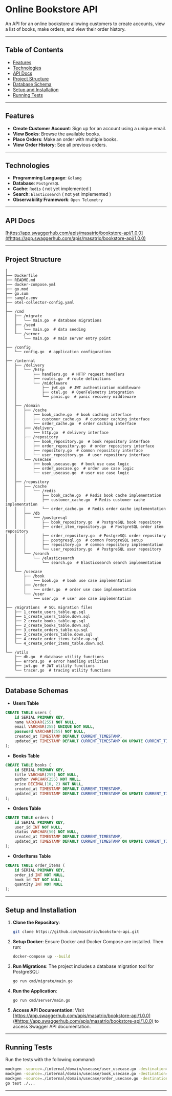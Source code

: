 # Online Bookstore API

An API for an online bookstore allowing customers to create accounts, view a list of books, make orders, and view their order history.

---

## **Table of Contents**

- [Features](#features)
- [Technologies](#technologies)
- [API Docs](#api-docs)
- [Project Structure](#project-structure)
- [Database Schema](#database-schemas)
- [Setup and Installation](#setup-and-installation)
- [Running Tests](#running-tests)

---

## **Features**

- **Create Customer Account**: Sign up for an account using a unique email.
- **View Books**: Browse the available books.
- **Place Orders**: Make an order with multiple books.
- **View Order History**: See all previous orders.

---

## **Technologies**

- **Programming Language**: `Golang`
- **Database**: `PostgreSQL`
- **Cache**: `Redis` ( not yet implemented )
- **Search**: `Elasticsearch` ( not yet implemented )
- **Observability Framework**: `Open Telemetry`

---

## **API Docs**

[https://app.swaggerhub.com/apis/masatrio/bookstore-api/1.0.0](#https://app.swaggerhub.com/apis/masatrio/bookstore-api/1.0.0)

---

## **Project Structure**

```/bookstore-api
│
├── Dockerfile
├── README.md
├── docker-compose.yml
├── go.mod
├── go.sum
├── sample.env
├── otel-collector-config.yaml
│
├── /cmd
│   ├── /migrate
│   │   └── main.go  # database migrations
│   ├── /seed
│   │   └── main.go  # data seeding
│   └── /server
│       └── main.go  # main server entry point
│
├── /config
│   └── config.go  # application configuration
│
├── /internal
│   ├── /delivery
│   │   └── /http
│   │       ├── handlers.go  # HTTP request handlers
│   │       ├── routes.go  # route definitions
│   │       └── /middleware
│   │           ├── jwt.go  # JWT authentication middleware
│   │           ├── otel.go  # OpenTelemetry integration
│   │           └── panic.go  # panic recovery middleware
│   │
│   ├── /domain
│   │   ├── /cache
│   │   │   ├── book_cache.go  # book caching interface
│   │   │   ├── customer_cache.go  # customer caching interface
│   │   │   └── order_cache.go  # order caching interface
│   │   ├── /delivery
│   │   │   └── http.go  # delivery interface
│   │   ├── /repository
│   │   │   ├── book_repository.go  # book repository interface
│   │   │   ├── order_repository.go  # order repository interface
│   │   │   ├── repository.go  # common repository interface
│   │   │   └── user_repository.go  # user repository interface
│   │   └── /usecase
│   │       ├── book_usecase.go  # book use case logic
│   │       ├── order_usecase.go  # order use case logic
│   │       └── user_usecase.go  # user use case logic
│   │
│   ├── /repository
│   │   ├── /cache
│   │   │   └── /redis
│   │   │       ├── book_cache.go  # Redis book cache implementation
│   │   │       ├── customer_cache.go  # Redis customer cache implementation
│   │   │       └── order_cache.go  # Redis order cache implementation
│   │   ├── /db
│   │   │   └── /postgresql
│   │   │       ├── book_repository.go  # PostgreSQL book repository
│   │   │       ├── order_item_repository.go  # PostgreSQL order item repository
│   │   │       ├── order_repository.go  # PostgreSQL order repository
│   │   │       ├── postgresql.go  # common PostgreSQL setup
│   │   │       ├── repository.go  # common repository implementation
│   │   │       └── user_repository.go  # PostgreSQL user repository
│   │   └── /search
│   │       └── /elasticsearch
│   │           └── search.go  # Elasticsearch search implementation
│   │
│   └── /usecase
│       ├── /book
│       │   └── book.go  # book use case implementation
│       ├── /order
│       │   └── order.go  # order use case implementation
│       └── /user
│           └── user.go  # user use case implementation
│
├── /migrations  # SQL migration files
│   ├── 1_create_users_table.up.sql
│   ├── 1_create_users_table.down.sql
│   ├── 2_create_books_table.up.sql
│   ├── 2_create_books_table.down.sql
│   ├── 3_create_orders_table.up.sql
│   ├── 3_create_orders_table.down.sql
│   ├── 4_create_order_items_table.up.sql
│   └── 4_create_order_items_table.down.sql
│
└── /utils
    ├── db.go  # database utility functions
    ├── errors.go  # error handling utilities
    ├── jwt.go  # JWT utility functions
    └── tracer.go  # tracing utility functions
```
---

## **Database Schemas**
- **Users Table**
```sql
CREATE TABLE users (
    id SERIAL PRIMARY KEY,
    name VARCHAR(255) NOT NULL,
    email VARCHAR(255) UNIQUE NOT NULL,
    password VARCHAR(255) NOT NULL,
    created_at TIMESTAMP DEFAULT CURRENT_TIMESTAMP,
    updated_at TIMESTAMP DEFAULT CURRENT_TIMESTAMP ON UPDATE CURRENT_TIMESTAMP
);
```
- **Books Table**
```sql
CREATE TABLE books (
    id SERIAL PRIMARY KEY,
    title VARCHAR(255) NOT NULL,
    author VARCHAR(255) NOT NULL,
    price DECIMAL(10, 2) NOT NULL,
    created_at TIMESTAMP DEFAULT CURRENT_TIMESTAMP,
    updated_at TIMESTAMP DEFAULT CURRENT_TIMESTAMP ON UPDATE CURRENT_TIMESTAMP
);
```
- **Orders Table**
```sql
CREATE TABLE orders (
    id SERIAL PRIMARY KEY,
    user_id INT NOT NULL,
    status VARCHAR(50) NOT NULL,
    created_at TIMESTAMP DEFAULT CURRENT_TIMESTAMP,
    updated_at TIMESTAMP DEFAULT CURRENT_TIMESTAMP ON UPDATE CURRENT_TIMESTAMP
);
```
- **OrderItems Table**
```sql
CREATE TABLE order_items (
    id SERIAL PRIMARY KEY,
    order_id INT NOT NULL,
    book_id INT NOT NULL,
    quantity INT NOT NULL
);
```
---

## **Setup and Installation**

1. **Clone the Repository**:
    ```bash
    git clone https://github.com/masatrio/bookstore-api.git
    ```

2. **Setup Docker**: Ensure Docker and Docker Compose are installed. Then run:
    ```bash
    docker-compose up --build
    ```

3. **Run Migrations**: The project includes a database migration tool for PostgreSQL:
    ```bash
    go run cmd/migrate/main.go
    ```

4. **Run the Application**:
    ```bash
    go run cmd/server/main.go
    ```

5. **Access API Documentation**: 
   Visit [https://app.swaggerhub.com/apis/masatrio/bookstore-api/1.0.0](#https://app.swaggerhub.com/apis/masatrio/bookstore-api/1.0.0) to access Swagger API documentation.

---

## **Running Tests**

Run the tests with the following command:
```bash
mockgen -source=./internal/domain/usecase/user_usecase.go -destination=./internal/domain/usecase/mocks/user_usecase_mock.go -package=mocks
mockgen -source=./internal/domain/usecase/book_usecase.go -destination=./internal/domain/usecase/mocks/book_usecase_mock.go -package=mocks
mockgen -source=./internal/domain/usecase/order_usecase.go -destination=./internal/domain/usecase/mocks/order_usecase_mock.go -package=mocks
go test ./...
```
---